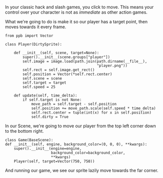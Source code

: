 In your classic hack and slash games, you click to move. This means
your control over your character is not as _immediate_ as other action
games.

What we're going to do is make it so our player has a target point,
then moves towards it every frame.

    from ppb import Vector

    class Player(DirtySprite):

        def __init__(self, scene, target=None):
            super().__init__(scene.groups["player"])
            self.image = image.load(path.join(path.dirname(__file__),
                                              "player.png"))
            self.rect = self.image.get_rect()
            self.position = Vector(*self.rect.center)
            self.scene = scene
            self.target = target
            self.speed = 25

        def update(self, time_delta):
            if self.target is not None:
                move_path = self.target - self.position
                self.position += move_path.scale(self.speed * time_delta)
                self.rect.center = tuple(int(x) for x in self.position)
                self.dirty = True

In our Scene, we're going to move our player from the top left corner
down to the bottom right.

    class Game(BaseScene):
    def __init__(self, engine, background_color=(0, 0, 0), **kwargs):
        super().__init__(engine=engine,
                         background_color=background_color,
                         **kwargs)
        Player(self, target=Vector(750, 750))

And running our game, we see our sprite lazily move towards the far
corner.
